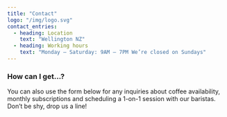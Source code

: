 ```yaml
---
title: "Contact"
logo: "/img/logo.svg"
contact_entries:
  - heading: Location
    text: "Wellington NZ"
  - heading: Working hours
    text: "Monday – Saturday: 9AM – 7PM We’re closed on Sundays"
---
```



<h3 class="f4 b lh-title mb2">How can I get…?</h3>

You can also use the form below for any inquiries about coffee
availability, monthly subscriptions and scheduling a 1-on-1 session
with our baristas. Don’t be shy, drop us a line!
